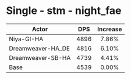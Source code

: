 # Single - stm - night_fae
| Actor | DPS | Increase |
|---|:---:|:---:|
|Niya-GI-HA|4896|7.86%|
|Dreamweaver-HA_DE|4816|6.10%|
|Dreamweaver-SB-HA|4739|4.41%|
|Base|4539|0.00%|
